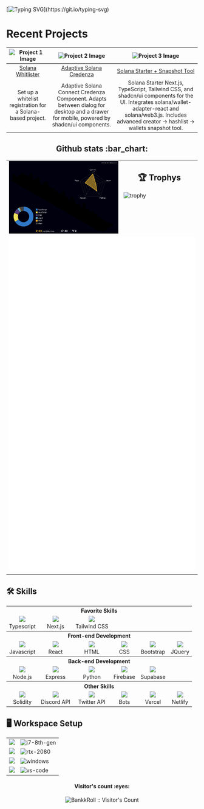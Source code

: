 [![Typing SVG](https://readme-typing-svg.demolab.com?font=Fira+Code&size=37&duration=2000&pause=2000&color=07D8FF&center=true&vCenter=true&multiline=true&width=900&height=200&lines=%F0%9F%91%8B+Hello!+I'm+Bankk;Thanks+for+checking+out+my+GitHub!;%E2%AD%90+Anything+you+find+useful!;Contact+me+if+you+have+any+questions!)](https://git.io/typing-svg)

# Recent Projects

| ![Project 1 Image](https://github.com/BankkRoll/BankkRoll/assets/106103625/8e367f5d-6971-471b-b3c7-1c5e51dced63) | ![Project 2 Image](https://github.com/BankkRoll/solana-credenza/assets/106103625/204e21d4-910e-40e9-8cc9-a7c3d898942d) | ![Project 3 Image](https://github.com/BankkRoll/solana-starter/assets/106103625/af316bf3-344e-492d-8f2a-ba6e36cf4730) |
|:-----------------------------------:|:-----------------------------------:|:-----------------------------------:|
| [Solana Whitlister](https://github.com/BankkRoll/solana-whitelist) | [Adaptive Solana Credenza](https://github.com/BankkRoll/solana-credenza) | [Solana Starter + Snapshot Tool](https://github.com/BankkRoll/solana-starter) |
| Set up a whitelist registration for a Solana-based project. | Adaptive Solana Connect Credenza Component. Adapts between dialog for desktop and a drawer for mobile, powered by shadcn/ui components. | Solana Starter Next.js, TypeScript, Tailwind CSS, and shadcn/ui components for the UI. Integrates solana/wallet-adapter-react and solana/web3.js. Includes advanced creator -> hashlist -> wallets snapshot tool. |




<h2 align="center">Github stats :bar_chart:</h2>
<table>
  <tr>
    <td valign="top" width="60%">
      <img src="./profile-3d-contrib/profile-night-rainbow.svg" width="100%" alt="Github stats">
    </td>
    <td valign="top" width="40%">
      <h2 align="center">🏆 Trophys</h2>
      <img src="https://github-profile-trophy.vercel.app/?username=BankkRoll&theme=onedark" width="100%" alt="trophy">
    </td>
  </tr>
  <tr>
    <td colspan="6" valign="center">
      <img src="./github-metrics.svg" alt="Metrics">
    </td>
  </tr>
</table>
<p align="center">
<h2>🛠️ Skills</h2>
<table>
  <tr>
    <th colspan="7" align="center">Favorite Skills</th>
  </tr>
  <tr>
    <td align="center">
      <a href="https://skillicons.dev">
        <img src="https://skillicons.dev/icons?i=typescript">
      </a>
      <br>Typescript
    </td>
    <td align="center">
      <a href="https://skillicons.dev">
        <img src="https://skillicons.dev/icons?i=next">
      </a>
      <br>Next.js
    </td>
    <td align="center">
      <a href="https://skillicons.dev">
        <img src="https://skillicons.dev/icons?i=tailwind">
      </a>
      <br>Tailwind CSS
    </td>
  </tr>
  <tr>
    <th colspan="7" align="center">Front-end Development</th>
  </tr>
  <tr>
    <td align="center">
      <a href="https://skillicons.dev">
        <img src="https://skillicons.dev/icons?i=javascript">
      </a>
      <br>Javascript
    </td>
    <td align="center">
      <a href="https://skillicons.dev">
        <img src="https://skillicons.dev/icons?i=react">
      </a>
      <br>React
    </td>
    <td align="center">
      <a href="https://skillicons.dev">
        <img src="https://skillicons.dev/icons?i=html">
      </a>
      <br>HTML
    </td>
    <td align="center">
      <a href="https://skillicons.dev">
        <img src="https://skillicons.dev/icons?i=css">
      </a>
      <br>CSS
    </td>
    <td align="center">
      <a href="https://skillicons.dev">
        <img src="https://skillicons.dev/icons?i=bootstrap">
      </a>
      <br>Bootstrap
    </td>
    <td align="center">
      <a href="https://skillicons.dev">
        <img src="https://skillicons.dev/icons?i=jquery">
      </a>
      <br>JQuery
    </td>
  </tr>
  <tr>
    <th colspan="7" align="center">Back-end Development</th>
  </tr>
  <tr>
    <td align="center">
      <a href="https://skillicons.dev">
        <img src="https://skillicons.dev/icons?i=nodejs">
      </a>
      <br>Node.js
    </td>
    <td align="center">
      <a href="https://skillicons.dev">
        <img src="https://skillicons.dev/icons?i=express">
      </a>
      <br>Express
    </td>
    <td align="center">
      <a href="https://skillicons.dev">
        <img src="https://skillicons.dev/icons?i=python">
      </a>
      <br>Python
    </td>
    <td align="center">
      <a href="https://skillicons.dev">
        <img src="https://skillicons.dev/icons?i=firebase">
      </a>
      <br>Firebase
    </td>
    <td align="center">
      <a href="https://skillicons.dev">
        <img src="https://skillicons.dev/icons?i=supabase">
      </a>
      <br>Supabase
    </td>
  </tr>
  <tr>
    <th colspan="7" align="center">Other Skills</th>
  </tr>
  <td align="center">
    <a href="https://skillicons.dev">
      <img src="https://skillicons.dev/icons?i=solidity">
    </a>
    <br>Solidity
  </td>
  <td align="center">
    <a href="https://skillicons.dev">
      <img src="https://skillicons.dev/icons?i=discord">
    </a>
    <br>Discord API
  </td>
  <td align="center">
    <a href="https://skillicons.dev">
      <img src="https://skillicons.dev/icons?i=twitter">
    </a>
    <br>Twitter API
  </td>
  <td align="center">
    <a href="https://skillicons.dev">
      <img src="https://skillicons.dev/icons?i=bots">
    </a>
    <br>Bots
  </td>
  <td align="center">
    <a href="https://skillicons.dev">
      <img src="https://skillicons.dev/icons?i=vercel">
    </a>
    <br>Vercel
  </td>
  <td align="center">
    <a href="https://skillicons.dev">
      <img src="https://skillicons.dev/icons?i=netlify">
    </a>
    <br>Netlify
  </td>
  </tr>
</table>
</p>
<h2> 🖥️ Workspace Setup</h2>
<table>
  <tr>
    <td>
      <img src="https://i.ibb.co/5TrdbWC/imageedit-14-2619558547.png" width="50" />
    </td>
    <td>
      <img src="https://img.shields.io/badge/Intel-Core_i7_8th-0071C5?style=for-the-badge&logo=intel&logoColor=white" alt="i7-8th-gen" />
    </td>
  </tr>
  <tr>
    <td>
      <img src="https://i.ibb.co/1GC0VqC/imageedit-19-8970180062.gif" width="50" />
    </td>
    <td>
      <img src="https://img.shields.io/badge/NVIDIA-RTX_2080-76B900?style=for-the-badge&logo=nvidia&logoColor=white" alt="rtx-2080" />
    </td>
  </tr>
  <tr>
    <td>
      <img src="https://i.ibb.co/hBgDy3Q/imageedit-7-3135521893.png" width="50" />
    </td>
    <td>
      <img src="https://img.shields.io/badge/Windows_11-0078D6?style=for-the-badge&logo=windows&logoColor=white" alt="windows" />
    </td>
  </tr>
  <tr>
    <td>
      <img src="https://skillicons.dev/icons?i=vscode" width="50" />
    </td>
    <td>
      <img src="https://img.shields.io/badge/VS_Code-007ACC?style=for-the-badge&logo=Visual-Studio-Code&logoColor=white" alt="vs-code" />
    </td>
  </tr>
</table>
<h4 align="center">Visitor's count :eyes:</h4>
<p align="center">
  <img src="https://profile-counter.glitch.me/{BankkRoll}/count.svg" alt="BankkRoll :: Visitor's Count" />
</p>
